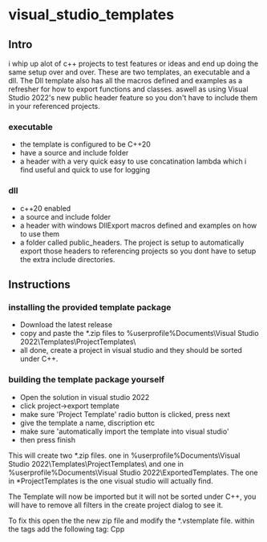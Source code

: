 # visual_studio_templates

## Intro
i whip up alot of c++ projects to test features or ideas and end up doing the same setup over and over.
These are two templates, an executable and a dll.
The Dll template also has all the macros defined and examples as a refresher for how to export functions and classes. aswell as using Visual Studio 2022's new public header feature so you don't have to include them in your referenced projects.

### executable
- the template is configured to be C++20
- have a source and include folder
- a header with a very quick easy to use concatination lambda which i find useful and quick to use for logging

### dll
- c++20 enabled
- a source and include folder
- a header with windows DllExport macros defined and examples on how to use them
- a folder called public_headers. The project is setup to automatically export those headers to referencing projects so you dont have to setup the extra include directories.

## Instructions

### installing the provided template package
- Download the latest release
- copy and paste the \*.zip files to %userprofile%Documents\Visual Studio 2022\Templates\ProjectTemplates\
- all done, create a project in visual studio and they should be sorted under C++.

### building the template package yourself
- Open the solution in visual studio 2022
- click project->export template
- make sure 'Project Template' radio button is clicked, press next
- give the template a name, discription etc 
- make sure 'automatically import the template into visual studio'
- then press finish

This will create two \*.zip files. one in %userprofile%Documents\Visual Studio 2022\Templates\ProjectTemplates\ and one in %userprofile%Documents\Visual Studio 2022\ExportedTemplates\.
The one in \*ProjectTemplates is the one visual studio will actually find.

The Template will now be imported but it will not be sorted under C++, you will have to remove all filters in the create project dialog to see it.

To fix this open the the new zip file and modify the \*.vstemplate file. within the <LanguageTag> tags add the following tag: <LanguageTag>Cpp</LanguageTag>